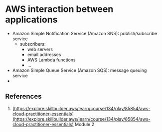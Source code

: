 # AWS interaction between applications

- Amazon Simple Notification Service (Amazon SNS): publish/subscribe service
	- subscribers:
		- web servers
		- email addresses
		- AWS Lambda functions
		- ...
- Amazon Simple Queue Service (Amazon SQS): message queuing service
- 
## References
1. [https://explore.skillbuilder.aws/learn/course/134/play/85854/aws-cloud-practitioner-essentials](https://explore.skillbuilder.aws/learn/course/134/play/85854/aws-cloud-practitioner-essentials) Module 2